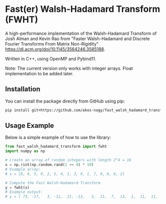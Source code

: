 # Fast(er) Walsh-Hadamard Transform (FWHT)

A high-performance implementation of the Walsh-Hadamard Transform of Josh Alman and Kevin Rao from "Faster Walsh-Hadamard and Discrete Fourier Transforms From Matrix Non-Rigidity" https://dl.acm.org/doi/10.1145/3564246.3585188.

Written in C++, using OpenMP and Pybind11.

Note: The current version only works with integer arrays. Float implementation to be added later.

## Installation

You can install the package directly from GitHub using pip:

```sh
pip install git+https://github.com/akos-nagy/fast_walsh_hadamard_transform.git
```

## Usage Example

Below is a simple example of how to use the library:

```python
from fast_walsh_hadamard_transform import fwht
import numpy as np

# Create an array of random integers with length 2^4 = 16
x = np.rint(np.random.rand(1 << 4) * 10)
# Example array:
# x = [8, 6, 5, 9, 2, 5, 4, 1, 2, 9, 1, 7, 0, 6, 6, 2]

# Compute the Fast Walsh-Hadamard Transform
y = fwht(x)
# Example output:
# y = [ 73, -17,   3, -11,  21, -13,   3,  21,  7,  13,  1,  11,  11,   9,  -7,   3]
```
